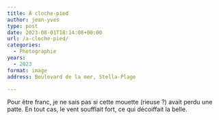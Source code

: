 ```yaml
---
title: À cloche-pied
author: jean-yves
type: post
date: 2023-08-01T18:14:08+00:00
url: /a-cloche-pied/
categories:
  - Photographie
years:
  - 2023
format: image
address: Boulevard de la mer, Stella-Plage

---
```

Pour être franc, je ne sais pas si cette mouette (rieuse ?) avait perdu une patte. En tout cas, le vent soufflait fort, ce qui décoiffait la belle.